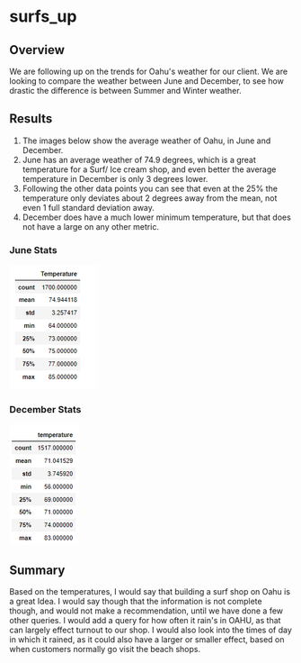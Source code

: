 # surfs_up

## Overview

We are following up on the trends for Oahu's weather for our client. We are looking to compare the weather between June and December, to see how drastic the difference is between Summer and Winter weather.

## Results

1. The images below show the average weather of Oahu, in June and December.
2. June has an average weather of 74.9 degrees, which is a great temperature for a Surf/ Ice cream shop, and even better the average temperature in December is only 3 degrees lower.
3. Following the other data points you can see that even at the 25% the temperature only deviates about 2 degrees away from the mean, not even 1 full standard deviation away.
4. December does have a much lower minimum temperature, but that does not have a large on any other metric.

### June Stats

![June_Stats](https://github.com/CaptCarmine/surfs_up/blob/main/Misc/June_Stats.png?raw=true)

### December Stats

![December_Stats](https://github.com/CaptCarmine/surfs_up/blob/main/Misc/December_Stats.png?raw=true)

## Summary

Based on the temperatures, I would say that building a surf shop on Oahu is a great Idea. I would say though that the information is not complete though, and would not make a recommendation, until we have done a few other queries. I would add a query for how often it rain's in OAHU, as that can largely effect turnout to our shop. I would also look into the times of day in which it rained, as it could also have a larger or smaller effect, based on when customers normally go visit the beach shops.
